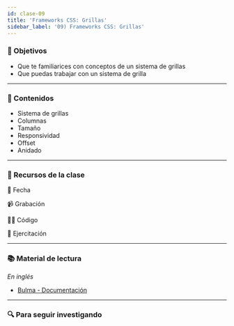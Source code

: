 ```yaml
---
id: clase-09
title: 'Frameworks CSS: Grillas'
sidebar_label: '09) Frameworks CSS: Grillas'
---
```


### 🏁 Objetivos

- Que te familiarices con conceptos de un sistema de grillas
- Que puedas trabajar con un sistema de grilla

---

### 📝 Contenidos

- Sistema de grillas
- Columnas
- Tamaño
- Responsividad
- Offset
- Anidado

---

### 🚀 Recursos de la clase

📆 Fecha

📹 Grabación

👩‍💻 Código

💪 Ejercitación

---

### 📚 Material de lectura

_En inglés_

- [Bulma - Documentación](https://bulma.io/)

---

### 🔍 Para seguir investigando
